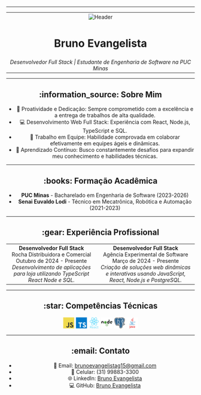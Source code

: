 <!--- Olá, este é o Readme de Bruno Evangelista, fique à vontade para explorá-lo! -->

-----

<div align="center">

<table>
<tr>
 <td align="center" colspan="3">
 <img align="center" alt="Header" src="https://github.com/BrunoEvangelista17/BrunoEvangelista17/raw/main/img/header_bruno.png"/>
 </td>
</tr>
<tr>
 <td align="center" colspan="3"><h1>Bruno Evangelista</h1></td>
</tr>
<tr>
 <td align="center" colspan="3"><i>Desenvolvedor Full Stack | Estudante de Engenharia de Software na PUC Minas</i></td>
</tr>
</table>

</div>

-----

<div align="center">
<h2>:information_source: Sobre Mim</h2>

- 🌟 Proatividade e Dedicação: Sempre comprometido com a excelência e a entrega de trabalhos de alta qualidade.
- 💻 Desenvolvimento Web Full Stack: Experiência com React, Node.js, TypeScript e SQL.
- 🧩 Trabalho em Equipe: Habilidade comprovada em colaborar efetivamente em equipes ágeis e dinâmicas.
- 🌱 Aprendizado Contínuo: Busco constantemente desafios para expandir meu conhecimento e habilidades técnicas.

</div>

-----

<div align="center">
<h2>:books: Formação Acadêmica</h2>
<ul>
  <li><strong>PUC Minas</strong> - Bacharelado em Engenharia de Software (2023-2026)</li>
  <li><strong>Senai Euvaldo Lodi</strong> - Técnico em Mecatrônica, Robótica e Automação (2021-2023)</li>
</ul>
</div>

-----

<div align="center">
<h2>:gear: Experiência Profissional</h2>
<table>
<tr>
  <td align="center">
    <strong>Desenvolvedor Full Stack</strong><br/>
    Rocha Distribuidora e Comercial<br/>
    Outubro de 2024 - Presente<br/>
    <i>Desenvolvimento de aplicações para loja utilizando TypeScript React Node e SQL.</i>
  </td>
  <td align="center">
    <strong>Desenvolvedor Full Stack</strong><br/>
    Agência Experimental de Software<br/>
    Março de 2024 - Presente<br/>
    <i>Criação de soluções web dinâmicas e interativas usando JavaScript, React, Node.js e PostgreSQL.</i>
  </td>
</tr>
</table>
</div>

-----

<div align="center">
<h2>:star: Competências Técnicas</h2>
<code><img height="30" src="https://raw.githubusercontent.com/devicons/devicon/master/icons/javascript/javascript-original.svg"/></code>
<code><img height="30" src="https://raw.githubusercontent.com/devicons/devicon/master/icons/typescript/typescript-original.svg"/></code>
<code><img height="30" src="https://raw.githubusercontent.com/devicons/devicon/master/icons/react/react-original-wordmark.svg"/></code>
<code><img height="30" src="https://raw.githubusercontent.com/devicons/devicon/master/icons/nodejs/nodejs-original-wordmark.svg"/></code>
<code><img height="30" src="https://raw.githubusercontent.com/devicons/devicon/master/icons/postgresql/postgresql-original.svg"/></code>
<code><img height="30" src="https://raw.githubusercontent.com/devicons/devicon/master/icons/java/java-original-wordmark.svg"/></code>
</div>

-----

<div align="center">
<h2>:email: Contato</h2>

- 📧 Email: brunoevangelistag15@gmail.com  
- 📱 Celular: (31) 99883-3300  
- 🌐 LinkedIn: [Bruno Evangelista](https://www.linkedin.com/in/brunoevangelistag/)  
- 💻 GitHub: [Bruno Evangelista](https://github.com/BrunoEvangelista17)  

</div>
